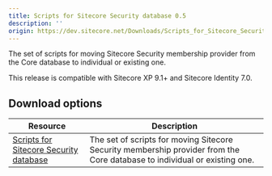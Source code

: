 ```yaml
---
title: Scripts for Sitecore Security database 0.5
description: ''
origin: https://dev.sitecore.net/Downloads/Scripts_for_Sitecore_Security_database/0x/Scripts_for_Sitecore_Security_database_05.aspx
---
```


The set of scripts for moving Sitecore Security membership provider from the Core database to individual or existing one.

  <Alert variant='warning' mb={4}>
    <AlertIcon />
    This release is compatible with Sitecore XP 9.1+ and Sitecore Identity 7.0.
  </Alert>
  

## Download options

 | Resource | Description |
 | --- | --- |
 | [Scripts for Sitecore Security database](https://scdp.blob.core.windows.net/downloads/Scripts%20for%20Sitecore%20Security%20database/0x/Scripts%20for%20Sitecore%20Security%20database%2005/Secure/Divide%20Core%20db%20into%20core%20security%20v0.5.zip) | The set of scripts for moving Sitecore Security membership provider from the Core database to individual or existing one. |